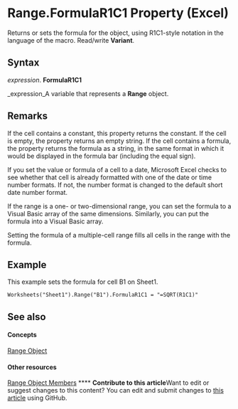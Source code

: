 
# Range.FormulaR1C1 Property (Excel)

Returns or sets the formula for the object, using R1C1-style notation in the language of the macro. Read/write  **Variant**.


## Syntax

 _expression_. **FormulaR1C1**

 _expression_A variable that represents a  **Range** object.


## Remarks

If the cell contains a constant, this property returns the constant. If the cell is empty, the property returns an empty string. If the cell contains a formula, the property returns the formula as a string, in the same format in which it would be displayed in the formula bar (including the equal sign).

If you set the value or formula of a cell to a date, Microsoft Excel checks to see whether that cell is already formatted with one of the date or time number formats. If not, the number format is changed to the default short date number format.

If the range is a one- or two-dimensional range, you can set the formula to a Visual Basic array of the same dimensions. Similarly, you can put the formula into a Visual Basic array.

Setting the formula of a multiple-cell range fills all cells in the range with the formula.


## Example

This example sets the formula for cell B1 on Sheet1.


```
Worksheets("Sheet1").Range("B1").FormulaR1C1 = "=SQRT(R1C1)"
```


## See also


#### Concepts


 [Range Object](b8207778-0dcc-4570-1234-f130532cc8cd.md)
#### Other resources


 [Range Object Members](4336bf81-1e63-7e44-1792-baf366a027a7.md)
****   **Contribute to this article**Want to edit or suggest changes to this content? You can edit and submit changes to  [this article](https://github.com/jhershey00/VBA_Excel_Test/OpenXMLCon/articles/76f41bf6-94e2-2e6a-30e4-012a735a3374.md) using GitHub.

